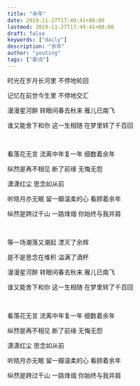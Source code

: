 ```yaml
---
title: "余年"
date: 2019-11-27T17:49:41+08:00
lastmod: 2019-11-27T17:49:41+08:00
draft: false
keywords: ["daily"]
description: "余年"
author: "youting"
tags: ["歌词"]
---
```


时光在岁月长河里 不停地轮回

记忆在前世今生里 不停地交汇

漫漫星河醉 转眼间春去秋来 雁儿已南飞

谁又能舍下和你 这一生相随 在梦里转了千百回

<br />

看落花无言 流离中年复一年 细数着余年

纵然是再不相见 断了前缘 无悔无怨

潇潇红尘 思念如从前

听晓月亦无眠 留一瓣温柔的心 看顾着余年

纵然是跨过千山 一路烽烟 你始终与我并肩

<br />

等一场潮落又潮起 湮灭了余辉

是不是思念在堆积 溢满了酒杯

漫漫星河醉 转眼间春去秋来 雁儿已南飞

谁又能舍下和你 这一生相随 在梦里转了千百回

<br />

看落花无言 流离中年复一年 细数着余年

纵然是再不相见 断了前缘 无悔无怨

潇潇红尘 思念如从前

听晓月亦无眠 留一瓣温柔的心 看顾着余年

纵然是跨过千山 一路烽烟 你始终与我并肩
